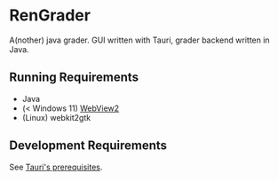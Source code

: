 # RenGrader

A(nother) java grader. GUI written with Tauri, grader backend written in Java.

## Running Requirements

- Java
- (< Windows 11) [WebView2](https://developer.microsoft.com/en-us/microsoft-edge/webview2/)
- (Linux) webkit2gtk

## Development Requirements

See [Tauri's prerequisites](https://tauri.app/v1/guides/getting-started/prerequisites).

